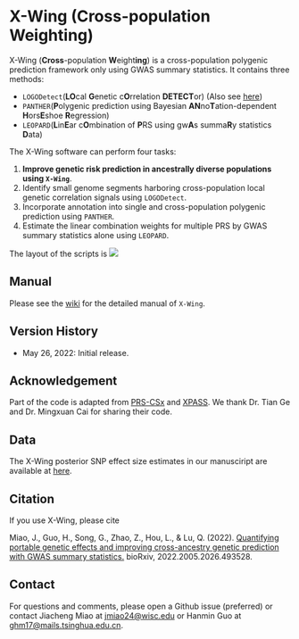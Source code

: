 # X-Wing (Cross-population Weighting) 
X-Wing (**Cross**-population **W**eight**ing**) is a cross-population polygenic prediction framework only using GWAS summary statistics. It contains three methods:

* `LOGODetect`(**LO**cal **G**enetic c**O**rrelation **DETECT**or) (Also see [here](https://github.com/ghm17/LOGODetect))
* `PANTHER`(**P**olygenic prediction using Bayesian **AN**no**T**ation-dependent **H**ors**E**shoe **R**egression)
* `LEOPARD`(**L**in**E**ar c**O**mbination of **P**RS using gw**A**s summa**R**y statistics **D**ata)

The X-Wing software can perform four tasks:
1. **Improve genetic risk prediction in ancestrally diverse populations using `X-Wing`**.
2. Identify small genome segments harboring cross-population local genetic correlation signals using `LOGODetect`.
3. Incorporate annotation into single and cross-population polygenic prediction using `PANTHER`.
4. Estimate the linear combination weights for multiple PRS by GWAS summary statistics alone using `LEOPARD`.

The layout of the scripts is
![](https://github.com/qlu-lab/X-Wing/blob/main/Fig1_Github.png)

## Manual

Please see the [wiki](https://github.com/qlu-lab/X-Wing/wiki) for the detailed manual of `X-Wing`.


## Version History
* May 26, 2022: Initial release.



## Acknowledgement

Part of the code is adapted from [PRS-CSx](https://github.com/getian107/PRScsx) and [XPASS](https://github.com/YangLabHKUST/XPASS). We thank Dr. Tian Ge and Dr. Mingxuan Cai for sharing their code.

## Data

The X-Wing posterior SNP effect size estimates in our manusciript are available at [here]().

## Citation

If you use X-Wing, please cite 

Miao, J., Guo, H., Song, G., Zhao, Z., Hou, L., & Lu, Q. (2022). [Quantifying portable genetic effects and improving cross-ancestry genetic prediction with GWAS summary statistics.](https://doi.org/10.1101/2022.05.26.493528) bioRxiv, 2022.2005.2026.493528.


## Contact

For questions and comments, please open a Github issue (preferred) or contact Jiacheng Miao at jmiao24@wisc.edu or Hanmin Guo at ghm17@mails.tsinghua.edu.cn. 
